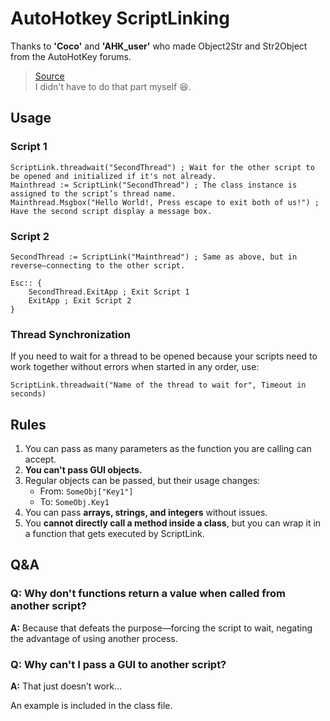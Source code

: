 
# AutoHotkey ScriptLinking

Thanks to **'Coco'** and **'AHK_user'** who made Object2Str and Str2Object from the AutoHotKey forums.  
> [Source](https://www.autohotkey.com/boards/viewtopic.php?t=111713)  
I didn't have to do that part myself 😆.

## Usage

### Script 1
```ahk
ScriptLink.threadwait("SecondThread") ; Wait for the other script to be opened and initialized if it's not already.
Mainthread := ScriptLink("SecondThread") ; The class instance is assigned to the script’s thread name.
Mainthread.Msgbox("Hello World!, Press escape to exit both of us!") ; Have the second script display a message box.
```

### Script 2
```ahk
SecondThread := ScriptLink("Mainthread") ; Same as above, but in reverse—connecting to the other script.

Esc:: {
    SecondThread.ExitApp ; Exit Script 1
    ExitApp ; Exit Script 2
}
```

### Thread Synchronization
If you need to wait for a thread to be opened because your scripts need to work together without errors when started in any order, use:

```ahk
ScriptLink.threadwait("Name of the thread to wait for", Timeout in seconds)
```

## Rules
1. You can pass as many parameters as the function you are calling can accept.
2. **You can't pass GUI objects.**
3. Regular objects can be passed, but their usage changes:
   - From: `SomeObj["Key1"]`
   - To: `SomeObj.Key1`
4. You can pass **arrays, strings, and integers** without issues.
5. You **cannot directly call a method inside a class**, but you can wrap it in a function that gets executed by ScriptLink.

## Q&A

### Q: Why don't functions return a value when called from another script?
**A:** Because that defeats the purpose—forcing the script to wait, negating the advantage of using another process.

### Q: Why can't I pass a GUI to another script?
**A:** That just doesn’t work...


An example is included in the class file.
